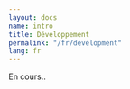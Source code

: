 ```yaml
---
layout: docs
name: intro
title: Développement
permalink: "/fr/development"
lang: fr
---
```


En cours..